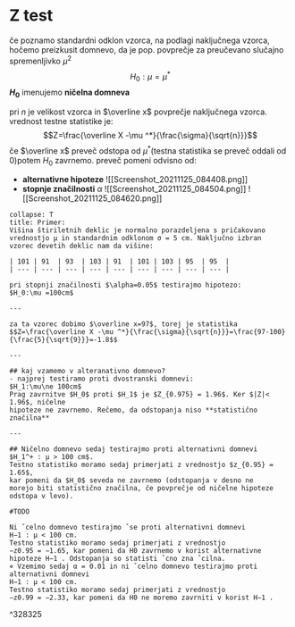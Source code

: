 # Z test
če poznamo standardni odklon vzorca, na podlagi naključnega vzorca, hočemo preizkusit domnevo, da je pop. povprečje za preučevano slučajno spremenljivko $\mu^2$
$$H_0 : \mu =\mu^*$$
**$H_0$** imenujemo **ničelna domneva**

pri $n$ je velikost vzorca in $\overline x$ povprečje naključnega vzorca. vrednost testne statistike je: $$Z=\frac{\overline X -\mu ^*}{\frac{\sigma}{\sqrt{n}}}$$
če $\overline x$ preveč odstopa od $\mu^*$(testna statistika se preveč oddali od 0)potem $H_0$ zavrnemo. preveč pomeni odvisno od:
- **alternativne hipoteze**
	![[Screenshot_20211125_084408.png]]
- **stopnje značilnosti** $\alpha$
	![[Screenshot_20211125_084504.png]]
	![[Screenshot_20211125_084620.png]]
	
```ad-note
collapse: T
title: Primer:
Višina štiriletnih deklic je normalno porazdeljena s pričakovano  
vrednostjo μ in standardnim odklonom σ = 5 cm. Naključno izbran  
vzorec devetih deklic nam da višine: 

| 101 | 91  | 93  | 103 | 91  | 101 | 103 | 95  | 95  | 
| --- | --- | --- | --- | --- | --- | --- | --- | --- |

pri stopnji značilnosti $\alpha=0.05$ testirajmo hipotezo:
$H_0:\mu =100cm$

---

za ta vzorec dobimo $\overline x=97$, torej je statistika
$$Z=\frac{\overline X -\mu ^*}{\frac{\sigma}{\sqrt{n}}}=\frac{97-100}{\frac{5}{\sqrt{9}}}=-1.8$$

---

## kaj vzamemo v alteranativno domnevo?
- najprej testiramo proti dvostranski domnevi:
$H_1:\mu\ne 100cm$
Prag zavrnitve $H_0$ proti $H_1$ je $Z_{0.975} = 1.96$. Ker $|Z|< 1.96$, ničelne  
hipoteze ne zavrnemo. Rečemo, da odstopanja niso **statistično  
značilna**

---

## Ničelno domnevo sedaj testirajmo proti alternativni domnevi  
$H_1^+ : μ > 100 cm$.  
Testno statistiko moramo sedaj primerjati z vrednostjo $z_{0.95} = 1.65$,  
kar pomeni da $H_0$ seveda ne zavrnemo (odstopanja v desno ne  
morejo biti statistično značilna, če povprečje od ničelne hipoteze  
odstopa v levo).

#TODO 

Ni ˇcelno domnevo testirajmo ˇse proti alternativni domnevi  
H−1 : μ < 100 cm.  
Testno statistiko moramo sedaj primerjati z vrednostjo  
−z0.95 = −1.65, kar pomeni da H0 zavrnemo v korist alternativne  
hipoteze H−1 . Odstopanja so statisti ˇcno zna ˇcilna.  
⋄ Vzemimo sedaj α = 0.01 in ni ˇcelno domnevo testirajmo proti  
alternativni domnevi  
H−1 : μ < 100 cm.  
Testno statistiko moramo sedaj primerjati z vrednostjo  
−z0.99 = −2.33, kar pomeni da H0 ne moremo zavrniti v korist H−1 .
```

^328325

